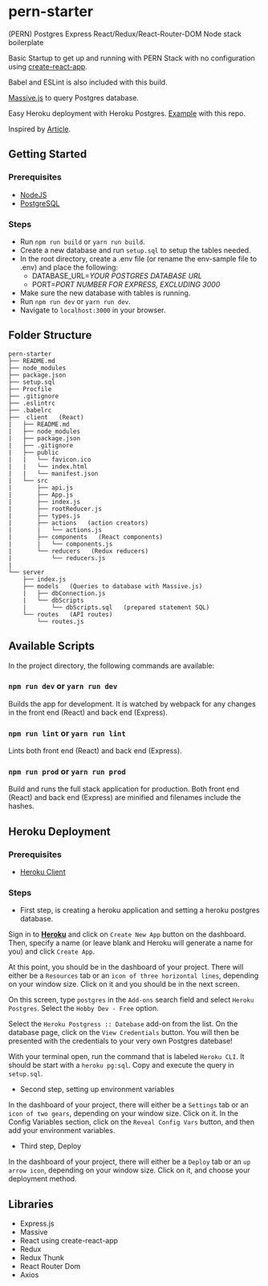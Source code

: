 # pern-starter
(PERN) Postgres Express React/Redux/React-Router-DOM Node stack boilerplate

Basic Startup to get up and running with PERN Stack with no configuration using [create-react-app](https://github.com/facebookincubator/create-react-app). 

Babel and ESLint is also included with this build. 

[Massive.js](https://dmfay.github.io/massive-js/) to query Postgres database.

Easy Heroku deployment with Heroku Postgres. [Example](http://pern.herokuapp.com/) with this repo.

Inspired by [Article](https://daveceddia.com/create-react-app-express-production/).

## Getting Started

### Prerequisites

- [NodeJS](https://nodejs.org)
- [PostgreSQL](https://www.postgresql.org/)

### Steps
- Run `npm run build` or `yarn run build`.
- Create a new database and run `setup.sql` to setup the tables needed.
- In the root directory, create a .env file (or rename the env-sample file to .env) and place the following:
  - DATABASE_URL=*YOUR POSTGRES DATABASE URL*
  - PORT=*PORT NUMBER FOR EXPRESS, EXCLUDING 3000*
- Make sure the new database with tables is running.
- Run `npm run dev` or `yarn run dev`.
- Navigate to `localhost:3000` in your browser.

## Folder Structure
```
pern-starter
├── README.md
├── node_modules
├── package.json
├── setup.sql
├── Procfile
├── .gitignore
├── .eslintrc
├── .babelrc
├──  client   (React)
|   ├── README.md
|   ├── node_modules
|   ├── package.json
|   ├── .gitignore
|   ├── public
|   |   └── favicon.ico
|   |   └── index.html
|   |   └── manifest.json
|   └── src
|       ├── api.js
|       ├── App.js
|       ├── index.js
|       ├── rootReducer.js
|       ├── types.js
|       ├── actions   (action creators)
|       |   └── actions.js
|       ├── components   (React components)
|       |   └── components.js
|       └── reducers   (Redux reducers)
|           └── reducers.js
|    
└── server
    ├── index.js
    ├── models   (Queries to database with Massive.js)
    |   ├── dbConnection.js
    |   └── dbScripts
    |       └── dbScripts.sql   (prepared statement SQL)
    └── routes   (API routes)
        └── routes.js
```

## Available Scripts

In the project directory, the following commands are available:

### `npm run dev` or `yarn run dev`

Builds the app for development. It is watched by webpack for any changes in the front end (React) and back end (Express).

### `npm run lint` or `yarn run lint`

Lints both front end (React) and back end (Express).

### `npm run prod` or `yarn run prod`

Build and runs the full stack application for production. Both front end (React) and back end (Express) are minified and filenames include the hashes.

## Heroku Deployment

### Prerequisites

- [Heroku Client](https://devcenter.heroku.com/articles/heroku-cli#download-and-install)

### Steps

- First step, is creating a heroku application and setting a heroku postgres database.

Sign in to [**Heroku**](https://id.heroku.com/login) and click on `Create New App` button on the dashboard. Then, specify a name (or leave blank and Heroku will generate a name for you) and click `Create App`.

At this point, you should be in the dashboard of your project. There will either be a `Resources` tab or an `icon of three horizontal lines`, depending on your window size. Click on it and you should be in the next screen.

On this screen, type `postgres` in the `Add-ons` search field and select `Heroku Postgres`. Select the `Hobby Dev - Free` option.

Select the `Heroku Postgress :: Datebase` add-on from the list. On the database page, click on the `View Credentials` button. You will then be presented with the credentials to your very own Postgres datebase!

With your terminal open, run the command that is labeled `Heroku CLI`. It should be start with a `heroku pg:sql`. Copy and execute the query in `setup.sql`.

- Second step, setting up environment variables

In the dashboard of your project, there will either be a `Settings` tab or an `icon of two gears`, depending on your window size. Click on it. In the Config Variables section, click on the `Reveal Config Vars` button, and then add your environment variables.

- Third step, Deploy

In the dashboard of your project, there will either be a `Deploy` tab or an `up arrow icon`, depending on your window size. Click on it, and choose your deployment method.
## Libraries
- Express.js
- Massive
- React using create-react-app
- Redux
- Redux Thunk
- React Router Dom
- Axios
